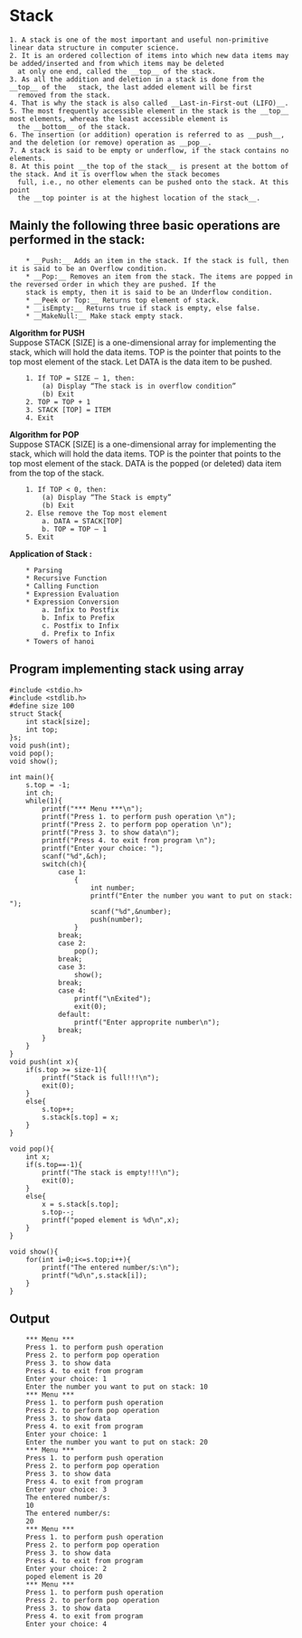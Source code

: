 # Stack	
    1. A stack is one of the most important and useful non-primitive linear data structure in computer science.
    2. It is an ordered collection of items into which new data items may be added/inserted and from which items may be deleted
      at only one end, called the __top__ of the stack.
    3. As all the addition and deletion in a stack is done from the __top__ of the   stack, the last added element will be first
      removed from the stack.
    4. That is why the stack is also called __Last-in-First-out (LIFO)__.
    5. The most frequently accessible element in the stack is the __top__ most elements, whereas the least accessible element is
      the __bottom__ of the stack.
    6. The insertion (or addition) operation is referred to as __push__, and the deletion (or remove) operation as __pop__.
    7. A stack is said to be empty or underflow, if the stack contains no elements.
    8. At this point __the top of the stack__ is present at the bottom of the stack. And it is overflow when the stack becomes
      full, i.e., no other elements can be pushed onto the stack. At this point
      the __top pointer is at the highest location of the stack__.

## Mainly the following three basic operations are performed in the stack:

        * __Push:__ Adds an item in the stack. If the stack is full, then it is said to be an Overflow condition.
        * __Pop:__ Removes an item from the stack. The items are popped in the reversed order in which they are pushed. If the
        stack is empty, then it is said to be an Underflow condition.
        * __Peek or Top:__ Returns top element of stack.
        * __isEmpty:__ Returns true if stack is empty, else false.
        * __MakeNull:__ Make stack empty stack.
__Algorithm for PUSH__
    <br>
    Suppose STACK [SIZE] is a one-dimensional array for implementing the stack, which will hold the data items. TOP is the
    pointer that points to the top most element of the stack. Let DATA is the data item to be pushed.

        1. If TOP = SIZE – 1, then:
            (a) Display “The stack is in overflow condition”
            (b) Exit
        2. TOP = TOP + 1
        3. STACK [TOP] = ITEM
        4. Exit

__Algorithm for POP__
    <br>
    Suppose STACK [SIZE] is a one-dimensional array for implementing the stack, which will hold the data items. TOP is the
    pointer that points to the top most element of the stack. DATA is the popped (or deleted) data item from the top of the
    stack.
        
        1. If TOP < 0, then:
            (a) Display “The Stack is empty”
            (b) Exit
        2. Else remove the Top most element
            a. DATA = STACK[TOP]
            b. TOP = TOP – 1
        5. Exit
        
__Application of Stack :__

        * Parsing
        * Recursive Function
        * Calling Function
        * Expression Evaluation
        * Expression Conversion
            a. Infix to Postfix
            b. Infix to Prefix
            c. Postfix to Infix
            d. Prefix to Infix
        * Towers of hanoi

        
## Program implementing stack using array
    #include <stdio.h>
    #include <stdlib.h>
    #define size 100
    struct Stack{
        int stack[size];
        int top; 
    }s;
    void push(int);
    void pop();
    void show();
    
    int main(){
        s.top = -1;
        int ch;
        while(1){
            printf("*** Menu ***\n");
            printf("Press 1. to perform push operation \n");
            printf("Press 2. to perform pop operation \n");
            printf("Press 3. to show data\n");
            printf("Press 4. to exit from program \n");
            printf("Enter your choice: ");
            scanf("%d",&ch);
            switch(ch){
                case 1:
                    {
                        int number;
                        printf("Enter the number you want to put on stack: ");
                        scanf("%d",&number);
                        push(number);
                    }
                break;
                case 2:
                    pop();
                break;
                case 3:
                    show();
                break;
                case 4:
                    printf("\nExited");
                    exit(0);
                default:
                    printf("Enter approprite number\n");
                break;
            }
        }
    }
    void push(int x){
        if(s.top >= size-1){
            printf("Stack is full!!!\n");
            exit(0);
        }
        else{
            s.top++;
            s.stack[s.top] = x;
        }
    }

    void pop(){
        int x;
        if(s.top==-1){
            printf("The stack is empty!!!\n");
            exit(0);
        }
        else{
            x = s.stack[s.top];
            s.top--;
            printf("poped element is %d\n",x);
        }
    }

    void show(){
        for(int i=0;i<=s.top;i++){
            printf("The entered number/s:\n");
            printf("%d\n",s.stack[i]);
        }
    }
## Output
        *** Menu ***
        Press 1. to perform push operation 
        Press 2. to perform pop operation 
        Press 3. to show data
        Press 4. to exit from program 
        Enter your choice: 1
        Enter the number you want to put on stack: 10
        *** Menu ***
        Press 1. to perform push operation 
        Press 2. to perform pop operation 
        Press 3. to show data
        Press 4. to exit from program 
        Enter your choice: 1
        Enter the number you want to put on stack: 20
        *** Menu ***
        Press 1. to perform push operation 
        Press 2. to perform pop operation 
        Press 3. to show data
        Press 4. to exit from program 
        Enter your choice: 3
        The entered number/s:
        10
        The entered number/s:
        20
        *** Menu ***
        Press 1. to perform push operation 
        Press 2. to perform pop operation 
        Press 3. to show data
        Press 4. to exit from program 
        Enter your choice: 2
        poped element is 20
        *** Menu ***
        Press 1. to perform push operation 
        Press 2. to perform pop operation 
        Press 3. to show data
        Press 4. to exit from program 
        Enter your choice: 4



